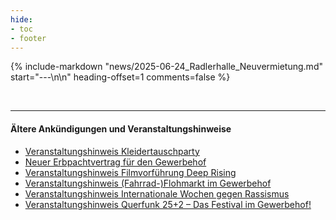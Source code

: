 ```yaml
---
hide:
- toc
- footer
---
```


{% include-markdown "news/2025-06-24_Radlerhalle_Neuvermietung.md" start="---\n\n" heading-offset=1 comments=false %}

<br>

---

#### Ältere Ankündigungen und Veranstaltungshinweise
- [Veranstaltungshinweis Kleidertauschparty](../news/2025-04-12_Kleidertauschparty)
- [Neuer Erbpachtvertrag für den Gewerbehof](../news/2024-12-20_Neuer_Pachtvertrag)
- [Veranstaltungshinweis Filmvorführung Deep Rising](../news/2024-12-22_Deep_Rising_Filmvorführung)
- [Veranstaltungshinweis (Fahrrad-)Flohmarkt im Gewerbehof](../news/2023-05-15_fahrrad-flohmarkt)
- [Veranstaltungshinweis Internationale Wochen gegen Rassismus](../news/2023-03-17_internationale-wochen-gegen-rassismus)
- [Veranstaltungshinweis Querfunk 25+2 – Das Festival im Gewerbehof!](../news/2022-07-02_gewerbehof-fest)
